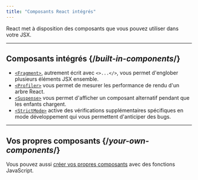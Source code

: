 ```yaml
---
title: "Composants React intégrés"
---
```


<Intro>

React met à disposition des composants que vous pouvez utiliser dans votre JSX.

</Intro>

---

## Composants intégrés {/*built-in-components*/}

* [`<Fragment>`](/reference/react/Fragment), autrement écrit avec `<>...</>`, vous permet d'englober plusieurs éléments JSX ensemble.
* [`<Profiler>`](/reference/react/Profiler) vous permet de mesurer les performance de rendu d'un arbre React.
* [`<Suspense>`](/reference/react/Suspense) vous permet d'afficher un composant alternatif pendant que les enfants chargent.
* [`<StrictMode>`](/reference/react/StrictMode) active des vérifications supplémentaires spécifiques en mode développement qui vous permettent d'anticiper des bugs.

---

## Vos propres composants {/*your-own-components*/}

Vous pouvez aussi [créer vos propres composants](/learn/your-first-component) avec des fonctions JavaScript.
